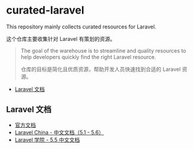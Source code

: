 # curated-laravel

This repository mainly collects curated resources for Laravel.

这个仓库主要收集针对 Laravel 有策划的资源。

> The goal of the warehouse is to streamline and quality resources to help developers quickly find the right Laravel resource.
>
> 仓库的目标是简化且优质资源，帮助开发人员快速找到合适的 Laravel 资源。

- [Laravel 文档](#laravel-docs)

<a name="laravel-docs"></a>
## Laravel 文档

- [官方文档](https://laravel.com/docs)
- [Laravel China - 中文文档（5.1 - 5.6）](https://laravel-china.org/docs/laravel)
- [Laravel 学院 - 5.5 中文文档](http://laravelacademy.org/laravel-docs-5_5)
